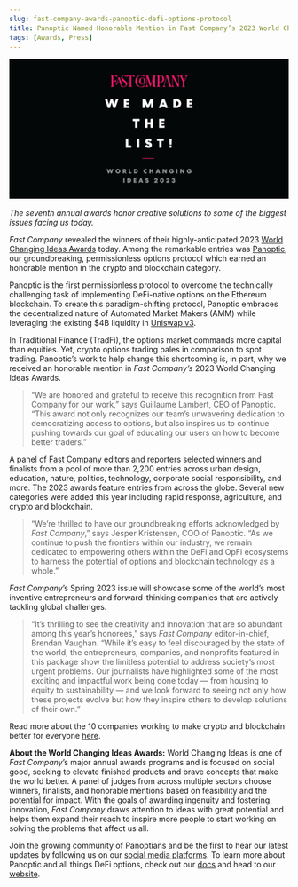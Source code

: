 ```yaml
---
slug: fast-company-awards-panoptic-defi-options-protocol
title: Panoptic Named Honorable Mention in Fast Company’s 2023 World Changing Ideas Awards
tags: [Awards, Press]
---
```

![world-changing-ideas](./world-changing-ideas.png)

*The seventh annual awards honor creative solutions to some of the biggest issues facing us today.*

*Fast Company* revealed the winners of their highly-anticipated 2023 [World Changing Ideas Awards](https://www.fastcompany.com/world-changing-ideas/list?utm_source=twitter&utm_medium=social&utm_content=world-changing-ideas-2023) today. Among the remarkable entries was [Panoptic](https://www.panoptic.xyz/), our groundbreaking, permissionless options protocol which earned an honorable mention in the crypto and blockchain category.

<!--truncate-->

Panoptic is the first permissionless protocol to overcome the technically challenging task of implementing DeFi-native options on the Ethereum blockchain. To create this paradigm-shifting protocol, Panoptic embraces the decentralized nature of Automated Market Makers (AMM) while leveraging the existing $4B liquidity in [Uniswap v3](https://uniswap.org/).

In Traditional Finance (TradFi), the options market commands more capital than equities. Yet, crypto options trading pales in comparison to spot trading. Panoptic’s work to help change this shortcoming is, in part, why we received an honorable mention in _Fast Company’s_ 2023 World Changing Ideas Awards.

> “We are honored and grateful to receive this recognition from Fast Company for our work,” says Guillaume Lambert, CEO of Panoptic. “This award not only recognizes our team’s unwavering dedication to democratizing access to options, but also inspires us to continue pushing towards our goal of educating our users on how to become better traders.”

A panel of [Fast Company](https://twitter.com/FastCompany) editors and reporters selected winners and finalists from a pool of more than 2,200 entries across urban design, education, nature, politics, technology, corporate social responsibility, and more. The 2023 awards feature entries from across the globe. Several new categories were added this year including rapid response, agriculture, and crypto and blockchain.

> “We’re thrilled to have our groundbreaking efforts acknowledged by _Fast Company_,” says Jesper Kristensen, COO of Panoptic. “As we continue to push the frontiers within our industry, we remain dedicated to empowering others within the DeFi and OpFi ecosystems to harness the potential of options and blockchain technology as a whole.”

*Fast Company*’s Spring 2023 issue will showcase some of the world’s most inventive entrepreneurs and forward-thinking companies that are actively tackling global challenges.

> “It’s thrilling to see the creativity and innovation that are so abundant among this year’s honorees,” says *Fast Company* editor-in-chief, Brendan Vaughan. “While it’s easy to feel discouraged by the state of the world, the entrepreneurs, companies, and nonprofits featured in this package show the limitless potential to address society’s most urgent problems. Our journalists have highlighted some of the most exciting and impactful work being done today — from housing to equity to sustainability — and we look forward to seeing not only how these projects evolve but how they inspire others to develop solutions of their own.”

Read more about the 10 companies working to make crypto and blockchain better for everyone [here](https://www.fastcompany.com/90869847/world-changing-ideas-crypto-blockchain-2023).

**About the World Changing Ideas Awards:** World Changing Ideas is one of _Fast Company_’s major annual awards programs and is focused on social good, seeking to elevate finished products and brave concepts that make the world better. A panel of judges from across multiple sectors choose winners, finalists, and honorable mentions based on feasibility and the potential for impact. With the goals of awarding ingenuity and fostering innovation, _Fast Company_ draws attention to ideas with great potential and helps them expand their reach to inspire more people to start working on solving the problems that affect us all.

Join the growing community of Panoptians and be the first to hear our latest updates by following us on our [social media platforms](https://links.panoptic.xyz/all). To learn more about Panoptic and all things DeFi options, check out our [docs](https://panoptic.xyz/docs/intro) and head to our [website](https://panoptic.xyz/).  


